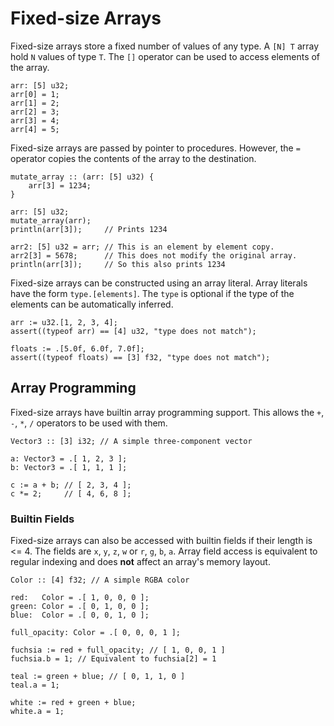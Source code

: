 # Fixed-size Arrays
Fixed-size arrays store a fixed number of values of any type. A `[N] T` array hold `N` values of type `T`. The `[]` operator can be used to access elements of the array.
```onyx
arr: [5] u32;
arr[0] = 1;
arr[1] = 2;
arr[2] = 3;
arr[3] = 4;
arr[4] = 5;
```

Fixed-size arrays are passed by pointer to procedures. However, the `=` operator copies the contents of the array to the destination.
```onyx
mutate_array :: (arr: [5] u32) {
	arr[3] = 1234;
}

arr: [5] u32;
mutate_array(arr);
println(arr[3]);     // Prints 1234

arr2: [5] u32 = arr; // This is an element by element copy.
arr2[3] = 5678;      // This does not modify the original array.
println(arr[3]);     // So this also prints 1234
```

Fixed-size arrays can be constructed using an array literal. Array literals have the form `type.[elements]`. The `type` is optional if the type of the elements can be automatically inferred.
```onyx
arr := u32.[1, 2, 3, 4];
assert((typeof arr) == [4] u32, "type does not match");

floats := .[5.0f, 6.0f, 7.0f];
assert((typeof floats) == [3] f32, "type does not match");
```

## Array Programming

Fixed-size arrays have builtin array programming support. This allows the `+`, `-`, `*`, `/` operators to be used with them.

```onyx
Vector3 :: [3] i32; // A simple three-component vector

a: Vector3 = .[ 1, 2, 3 ];
b: Vector3 = .[ 1, 1, 1 ];

c := a + b; // [ 2, 3, 4 ];
c *= 2;     // [ 4, 6, 8 ];
```

### Builtin Fields

Fixed-size arrays can also be accessed with builtin fields if their length is <= 4. The fields are `x`, `y`, `z`, `w` or `r`, `g`, `b`, `a`. Array field access is equivalent to regular indexing and does **not** affect an array's memory layout.

```onyx
Color :: [4] f32; // A simple RGBA color

red:   Color = .[ 1, 0, 0, 0 ];
green: Color = .[ 0, 1, 0, 0 ];
blue:  Color = .[ 0, 0, 1, 0 ];

full_opacity: Color = .[ 0, 0, 0, 1 ];

fuchsia := red + full_opacity; // [ 1, 0, 0, 1 ]
fuchsia.b = 1; // Equivalent to fuchsia[2] = 1

teal := green + blue; // [ 0, 1, 1, 0 ]
teal.a = 1;

white := red + green + blue;
white.a = 1;
```
